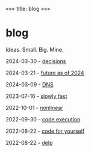 «««
title: blog
»»»

# blog

Ideas. Small. Big. Mine.

2024-03-30 - [decisions](/blog/decisions)

2024-03-21 - [future as of 2024](/blog/future-2024)

2024-03-09 - [DNS](/blog/dns)

2023-07-16 - [slowly fast](/blog/slowly-fast)

2022-10-01 - [nonlinear](/blog/nonlinear)

2022-09-30 - [code execution](/blog/code-execution)

2022-08-22 - [code for yourself](/blog/code-for-yourself)

2022-08-22 - [delp](/blog/delp)
